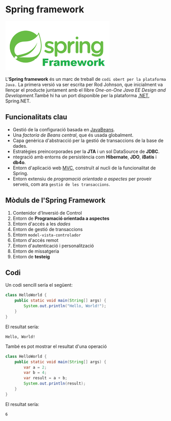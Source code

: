 # Spring framework

![Spring Framework](spring.png)

L'**Spring framework** és un marc de treball de ```codi obert per la plataforma Java.``` La primera versió va ser escrita per Rod Johnson, que inicialment va llençar el producte juntament amb el llibre _One-on-One Java EE Design and Development_.També hi ha un port disponible per la plataforma [.NET](https://ca.wikipedia.org/wiki/Microsoft_.NET), Spring.NET.

## Funcionalitats clau

- Gestió de la configuració basada en [JavaBeans](https://ca.wikipedia.org/wiki/JavaBeans).
- Una _factoria de Beans central_, que és usada globalment.
- Capa genèrica d'abstracció per la gestió de transaccions de la base de dades.
- Estratègies preincorporades per la **JTA** i un sol DataSource de **JDBC**.
- ntegració amb entorns de persistència com **Hibernate**, **JDO**, **iBatis** i **db4o**.
- Entorn d'aplicació web [MVC](https://ca.wikipedia.org/wiki/Model-Vista-Controlador), construït al nucli de la funcionalitat de Spring. 
- Entorn extensiu de _programació orientada a aspectes_ per proveir serveis, com ara ```gestió de les transaccions```.


## Mòduls de l'Spring Framework

1. Contenidor d'Inversió de Control
2. Entorn de **Programació orientada a aspectes** 
3. Entorn d'accés a les _dades_
4. Entorn de gestió de transaccions
5. Entorn ```model-vista-controlador```
6. Entorn d'accés remot
7. Entorn d'autenticació i personalització
8. Entorn de missatgeria
9. Entorn de **testeig**

## Codi

Un codi sencill sería el següent:

```java
class HelloWorld {
    public static void main(String[] args) {
        System.out.println("Hello, World!"); 
    }
}
```
El resultat sería:
```
Hello, World!
```  



També es pot mostrar el resultat d'una operació

```java
class HelloWorld {
    public static void main(String[] args) {
        var a = 2;
        var b = 4;
        var result = a + b;
        System.out.println(result);
    }
}
```
El resultat sería:
```
6
```